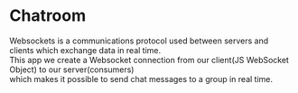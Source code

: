 # Chatroom
Websockets is a communications protocol used between servers and clients which exchange data in real time. \
This app we create a Websocket connection from our client(JS WebSocket Object) to our server(consumers)  \
which makes it possible to send chat messages to a group in real time.

